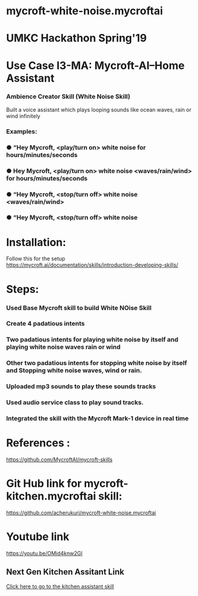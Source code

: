 # mycroft-white-noise.mycroftai

# UMKC Hackathon Spring'19
# Use Case I3-MA: Mycroft-AI–Home Assistant
### Ambience Creator Skill (White Noise Skill)
Built a voice assistant which plays looping sounds like ocean waves, rain or wind infinitely
### Examples:
### ● “Hey Mycroft, <play/turn on> white noise for <n> hours/minutes/seconds
### ● Hey  Mycroft,  <play/turn  on>  white  noise  <waves/rain/wind>  for  <n> hours/minutes/seconds
### ● “Hey Mycroft, <stop/turn off> white noise <waves/rain/wind>
### ● “Hey Mycroft, <stop/turn off> white noise 

# Installation: 
Follow this for the setup https://mycroft.ai/documentation/skills/introduction-developing-skills/

# Steps:
### Used Base Mycroft skill to build White NOise Skill
### Create 4 padatious intents
### Two padatious intents for playing white noise by itself and playing white noise waves rain or wind
### Other two padatious intents for stopping white noise by itself and Stopping white noise waves, wind or rain.
### Uploaded mp3 sounds to play these sounds tracks
### Used audio service class to play sound tracks.
### Integrated the skill with the Mycroft Mark-1 device in real time

# References : 
https://github.com/MycroftAI/mycroft-skills

# Git Hub link for mycroft-kitchen.mycroftai skill:
https://github.com/acherukuri/mycroft-white-noise.mycroftai

# Youtube link
https://youtu.be/OMid4knw2GI

Next Gen Kitchen Assitant Link
---

[Click here to go to the kitchen assistant skill](https://github.com/acherukuri/mycroft-kitchen.mycroftai)
